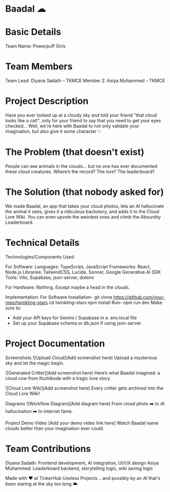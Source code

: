 # Baadal ☁︎

# Basic Details
Team Name: Powerpuff Girls

# Team Members
Team Lead: Diyana Sadath – TKMCE
Member 2: Asiya Muhammed – TKMCE

# Project Description
Have you ever looked up at a cloudy sky and told your friend "that cloud looks like a cat!", only for your friend to say that you need to get your eyes checked...
Well, we're here with Baadal to not only validate your imagination, but also give it some character ✨

# The Problem (that doesn't exist)
People can see animals in the clouds... but no one has ever documented these cloud creatures. Where’s the record? The lore? The leaderboard?

# The Solution (that nobody asked for)
We made Baadal, an app that takes your cloud photos, lets an AI hallucinate the animal it sees, gives it a ridiculous backstory, and adds it to the Cloud Lore Wiki.
You can even upvote the weirdest ones and climb the Absurdity Leaderboard.

# Technical Details
Technologies/Components Used

For Software:
Languages: TypeScript, JavaScript
Frameworks: React, Node.js
Libraries: TailwindCSS, Lucide, Sonner, Google Generative AI SDK
Tools: Vite, Supabase, json-server, dotenv

For Hardware:
Nothing. Except maybe a head in the clouds.

Implementation:
For Software
Installation-
git clone https://github.com/your-repo/twinkling-stars
cd twinkling-stars
npm install
Run-
npm run dev
Make sure to:
- Add your API keys for Gemini / Supabase in a .env.local file
- Set up your Supabase schema or db.json if using json-server

# Project Documentation
Screenshots
![Upload Cloud](Add screenshot here)
Upload a mysterious sky and let the magic begin.

![Generated Critter](Add screenshot here)
Here’s what Baadal imagined: a cloud cow from Kozhikode with a tragic love story.

![Cloud Lore Wiki](Add screenshot here)
Every critter gets archived into the Cloud Lore Wiki!

Diagrams
![Workflow Diagram](Add diagram here)
From cloud photo ➡️ to AI hallucination ➡️ to internet fame.

Project Demo
Video
[Add your demo video link here]
Watch Baadal name clouds better than your imagination ever could.

# Team Contributions
Diyana Sadath: Frontend development, AI integration, UI/UX design
Asiya Muhammed: Leaderboard backend, storytelling logic, wiki saving logic

Made with ❤️ at TinkerHub Useless Projects
...and possibly by an AI that's been staring at the sky too long 🌥️

